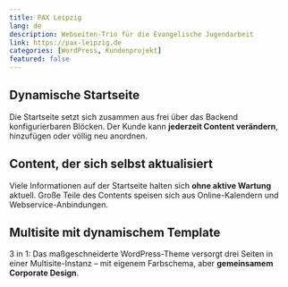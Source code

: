 ```yaml
---
title: PAX Leipzig
lang: de
description: Webseiten-Trio für die Evangelische Jugendarbeit
link: https://pax-leipzig.de
categories: [WordPress, Kundenprojekt]
featured: false
---
```


## Dynamische Startseite

Die Startseite setzt sich zusammen aus frei über das Backend konfigurierbaren Blöcken. Der Kunde kann **jederzeit Content verändern**, hinzufügen oder völlig neu anordnen.

## Content, der sich selbst aktualisiert

Viele Informationen auf der Startseite halten sich **ohne aktive Wartung** aktuell. Große Teile des Contents speisen sich aus Online-Kalendern und Webservice-Anbindungen.

## Multisite mit dynamischem Template

3 in 1: Das maßgeschneiderte WordPress-Theme versorgt drei Seiten in einer Multisite-Instanz – mit eigenem Farbschema, aber **gemeinsamem Corporate Design**.
